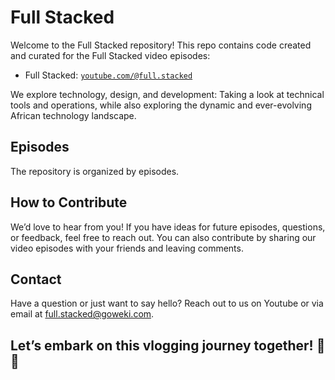 # Full Stacked

Welcome to the Full Stacked repository! This repo contains code created and curated for the Full Stacked video episodes:

- Full Stacked: [`youtube.com/@full.stacked`](https://youtube.com/@full.stacked)

We explore technology, design, and development: Taking a look at technical tools and operations, while also exploring the dynamic and ever-evolving African technology landscape.

## Episodes

The repository is organized by episodes.

## How to Contribute

We’d love to hear from you! If you have ideas for future episodes, questions, or feedback, feel free to reach out. You can also contribute by sharing our video episodes with your friends and leaving comments.

## Contact

Have a question or just want to say hello? Reach out to us on Youtube or via email at full.stacked@goweki.com.

## Let’s embark on this vlogging journey together! 🎥✨
